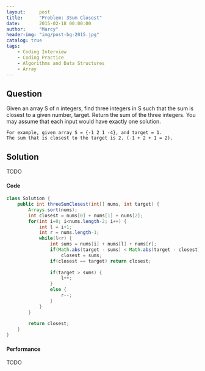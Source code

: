 ```yaml
---
layout:     post
title:      "Problem: 3Sum Closest"
date:       2015-02-18 00:00:00
author:     "Marcy"
header-img: "img/post-bg-2015.jpg"
catalog: true
tags:
    - Coding Interview
    - Coding Practice
    - Algorithms and Data Structures
    - Array
---
```


## Question

Given an array S of n integers, find three integers in S such that the sum is closest to a given number, target. Return the sum of the three integers. You may assume that each input would have exactly one solution.

```
For example, given array S = {-1 2 1 -4}, and target = 1.
The sum that is closest to the target is 2. (-1 + 2 + 1 = 2).
```

## Solution
TODO

#### Code
```java
class Solution {
    public int threeSumClosest(int[] nums, int target) {
        Arrays.sort(nums);
        int closest = nums[0] + nums[1] + nums[2];
        for(int i=0; i<nums.length-2; i++) {
            int l = i+1;
            int r = nums.length-1;
            while(l<r) {
                int sums = nums[i] + nums[l] + nums[r];
                if(Math.abs(target - sums) < Math.abs(target - closest))
                    closest = sums;
                if(closest == target) return closest;
                
                if(target > sums) {
                    l++;
                }
                else {
                    r--;
                }
            }
        }
        
        return closest;
    }
}
```

#### Performance
TODO